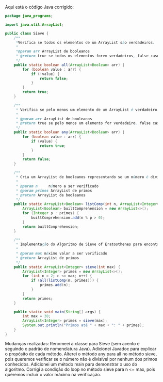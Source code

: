 Aqui está o código Java corrigido:
```Java
package java_programs;

import java.util.ArrayList;

public class Sieve {
    /**
     *Verifica se todos os elementos de um ArrayList são verdadeiros.
     *
     *@param arr ArrayList de booleanos
     * @return true se todos os elementos forem verdadeiros, false caso contrário
     */
    public static boolean all(ArrayList<Boolean> arr) {
        for (boolean value : arr) {
            if (!value) {
                return false;
            }
        }
        return true;
    }

    /**
     * Verifica se pelo menos um elemento de um ArrayList é verdadeiro.
     * 
     * @param arr ArrayList de booleanos
     * @return true se pelo menos um elemento for verdadeiro, false caso contrário
     */
    public static boolean any(ArrayList<Boolean> arr) {
        for (boolean value : arr) {
            if (value) {
                return true;
            }
        }
        return false;
    }

    /**
     * Cria um ArrayList de booleanos representando se um número é divisível por cada primo.
     * 
     * @param n     número a ser verificado
     * @param primes ArrayList de primos
     * @return ArrayList de booleanos
     */
    public static ArrayList<Boolean> listComp(int n, ArrayList<Integer> primes) {
        ArrayList<Boolean> builtComprehension = new ArrayList<>();
        for (Integer p : primes) {
            builtComprehension.add(n % p > 0);
        }
        return builtComprehension;
    }

    /**
     * Implementação do Algoritmo de Sieve of Eratosthenes para encontrar primos até um máximo.
     * 
     * @param max máximo valor a ser verificado
     * @return ArrayList de primos
     */
    public static ArrayList<Integer> sieve(int max) {
        ArrayList<Integer> primes = new ArrayList<>();
        for (int n = 2; n <= max; n++) {
            if (all(listComp(n, primes))) {
                primes.add(n);
            }
        }
        return primes;
    }

    public static void main(String[] args) {
        int max = 30;
        ArrayList<Integer> primes = sieve(max);
        System.out.println("Primos até " + max + ": " + primes);
    }
}
```
Mudanças realizadas:
Renomeei a classe para Sieve (sem acento e seguindo o padrão de nomenclatura Java).
Adicionei Javadoc para explicar o propósito de cada método.
Alterei o método any para all no método sieve, pois queremos verificar se o número não é divisível por nenhum dos primos conhecidos.
Adicionei um método main para demonstrar o uso do algoritmo.
Corrigi a condição do loop no método sieve para n <= max, pois queremos incluir o valor máximo na verificação.
